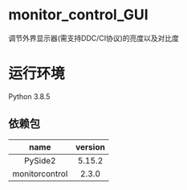 # monitor_control_GUI
调节外界显示器(需支持DDC/CI协议)的亮度以及对比度

# 运行环境
Python 3.8.5
## 依赖包
|name|version|
|:-:|:-:|
|PySide2 |5.15.2|
|monitorcontrol|2.3.0|
